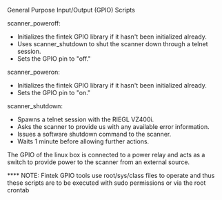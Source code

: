 General Purpose Input/Output (GPIO) Scripts

scanner_poweroff:
  - Initializes the fintek GPIO library if it hasn't been initialized already.
  - Uses scanner_shutdown to shut the scanner down through a telnet session.
  - Sets the GPIO pin to "off."

scanner_poweron:
  - Initializes the fintek GPIO library if it hasn't been initialized already.
  - Sets the GPIO pin to "on."

scanner_shutdown:
  - Spawns a telnet session with the RIEGL VZ400i.
  - Asks the scanner to provide us with any available error information.
  - Issues a software shutdown command to the scanner.
  - Waits 1 minute before allowing further actions.

The GPIO of the linux box is connected to a power relay and acts as a switch to
provide power to the scanner from an external source.

**** NOTE:
  Fintek GPIO tools use root/sys/class files to operate and thus these scripts
  are to be executed with sudo permissions or via the root crontab
